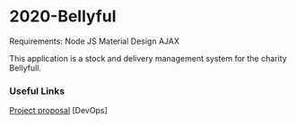 # 2020-Bellyful

Requirements:
Node JS
Material Design
AJAX


This application is a stock and delivery management system for the charity Bellyfull.


### Useful Links
[Project proposal](https://docs.google.com/document/d/13kMRmdcePwWUsgeNUnyfkdxNzir2nmThAqoDnCvfNaU/edit?fbclid=IwAR2H16CFjuRQBgsCD3nNZoSld-VTMOsfbe3CyE3Slq9rkoLRTo3fV6An6qA)
[DevOps]
